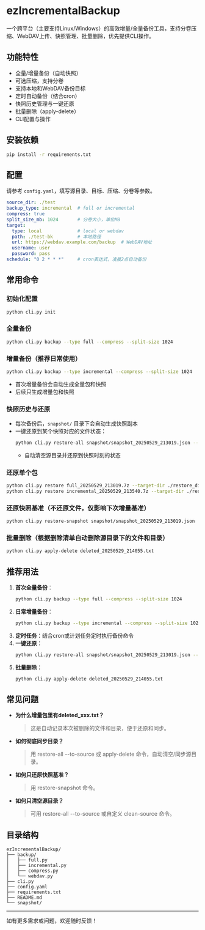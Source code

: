 # ezIncrementalBackup

一个跨平台（主要支持Linux/Windows）的高效增量/全量备份工具，支持分卷压缩、WebDAV上传、快照管理、批量删除，优先提供CLI操作。

## 功能特性
- 全量/增量备份（自动快照）
- 可选压缩，支持分卷
- 支持本地和WebDAV备份目标
- 定时自动备份（结合cron）
- 快照历史管理与一键还原
- 批量删除（apply-delete）
- CLI配置与操作

## 安装依赖
```bash
pip install -r requirements.txt
```

## 配置
请参考 `config.yaml`，填写源目录、目标、压缩、分卷等参数。

```yaml
source_dir: ./test
backup_type: incremental  # full or incremental
compress: true
split_size_mb: 1024       # 分卷大小，单位MB
target:
  type: local             # local or webdav
  path: ./test-bk         # 本地路径
  url: https://webdav.example.com/backup  # WebDAV地址
  username: user
  password: pass
schedule: "0 2 * * *"     # cron表达式，凌晨2点自动备份
```

## 常用命令

### 初始化配置
```bash
python cli.py init
```

### 全量备份
```bash
python cli.py backup --type full --compress --split-size 1024
```

### 增量备份（推荐日常使用）
```bash
python cli.py backup --type incremental --compress --split-size 1024
```
- 首次增量备份会自动生成全量包和快照
- 后续只生成增量包和快照

### 快照历史与还原
- 每次备份后，`snapshot/` 目录下会自动生成快照副本
- 一键还原到某个快照对应的文件状态：
  ```bash
  python cli.py restore-all snapshot/snapshot_20250529_213019.json --to-source
  ```
  - 自动清空源目录并还原到快照时刻的状态

### 还原单个包
```bash
python cli.py restore full_20250529_213019.7z --target-dir ./restore_dir
python cli.py restore incremental_20250529_213540.7z --target-dir ./restore_dir
```

### 还原快照基准（不还原文件，仅影响下次增量基准）
```bash
python cli.py restore-snapshot snapshot/snapshot_20250529_213019.json
```

### 批量删除（根据删除清单自动删除源目录下的文件和目录）
```bash
python cli.py apply-delete deleted_20250529_214055.txt
```

## 推荐用法
1. **首次全量备份**：
   ```bash
   python cli.py backup --type full --compress --split-size 1024
   ```
2. **日常增量备份**：
   ```bash
   python cli.py backup --type incremental --compress --split-size 1024
   ```
3. **定时任务**：结合cron或计划任务定时执行备份命令
4. **一键还原**：
   ```bash
   python cli.py restore-all snapshot/snapshot_20250529_213019.json --to-source
   ```
5. **批量删除**：
   ```bash
   python cli.py apply-delete deleted_20250529_214055.txt
   ```

## 常见问题
- **为什么增量包里有deleted_xxx.txt？**
  > 这是自动记录本次被删除的文件和目录，便于还原和同步。
- **如何彻底同步目录？**
  > 用 restore-all --to-source 或 apply-delete 命令，自动清空/同步源目录。
- **如何只还原快照基准？**
  > 用 restore-snapshot 命令。
- **如何只清空源目录？**
  > 可用 restore-all --to-source 或自定义 clean-source 命令。

## 目录结构
```
ezIncrementalBackup/
├── backup/
│   ├── full.py
│   ├── incremental.py
│   ├── compress.py
│   └── webdav.py
├── cli.py
├── config.yaml
├── requirements.txt
├── README.md
└── snapshot/
```

---
如有更多需求或问题，欢迎随时反馈！ 